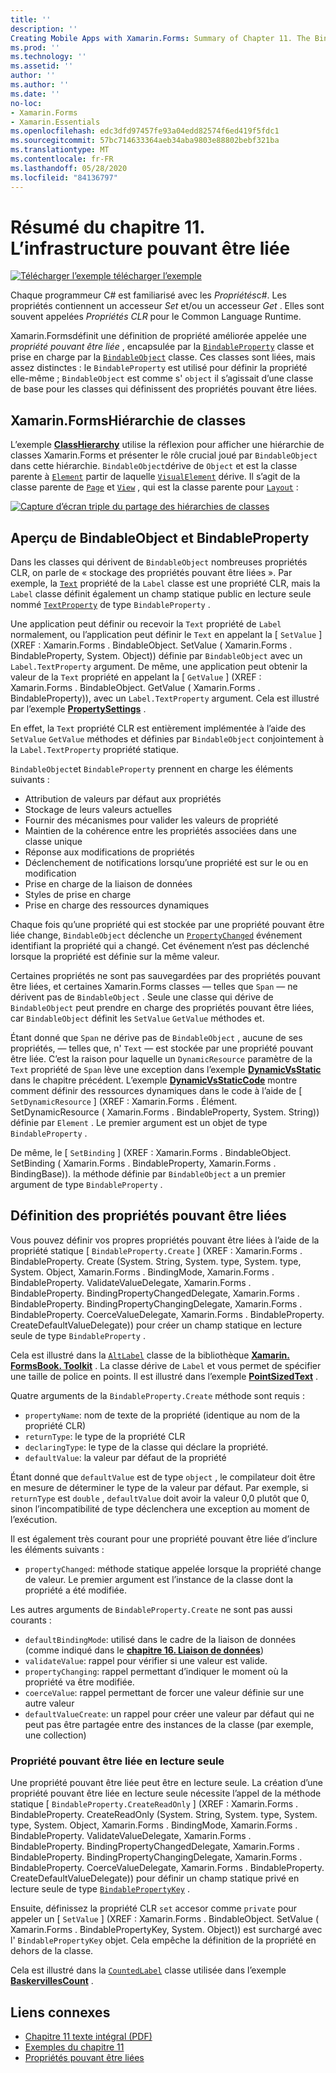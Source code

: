 ```yaml
---
title: ''
description: ''
Creating Mobile Apps with Xamarin.Forms: Summary of Chapter 11. The Bindable infrastructure''
ms.prod: ''
ms.technology: ''
ms.assetid: ''
author: ''
ms.author: ''
ms.date: ''
no-loc:
- Xamarin.Forms
- Xamarin.Essentials
ms.openlocfilehash: edc3dfd97457fe93a04edd82574f6ed419f5fdc1
ms.sourcegitcommit: 57bc714633364aeb34aba9803e88802bebf321ba
ms.translationtype: MT
ms.contentlocale: fr-FR
ms.lasthandoff: 05/28/2020
ms.locfileid: "84136797"
---
```

# <a name="summary-of-chapter-11-the-bindable-infrastructure"></a>Résumé du chapitre 11. L’infrastructure pouvant être liée

[![Télécharger ](~/media/shared/download.png) l’exemple télécharger l’exemple](https://github.com/xamarin/xamarin-forms-book-samples/tree/master/Chapter11)

Chaque programmeur C# est familiarisé avec les *Propriétés*c#. Les propriétés contiennent un accesseur *Set* et/ou un accesseur *Get* . Elles sont souvent appelées *Propriétés CLR* pour le Common Language Runtime.

Xamarin.Formsdéfinit une définition de propriété améliorée appelée une *propriété pouvant être liée* , encapsulée par la [`BindableProperty`](xref:Xamarin.Forms.BindableProperty) classe et prise en charge par la [`BindableObject`](xref:Xamarin.Forms.BindableObject) classe. Ces classes sont liées, mais assez distinctes : le `BindableProperty` est utilisé pour définir la propriété elle-même ; `BindableObject` est comme s' `object` il s’agissait d’une classe de base pour les classes qui définissent des propriétés pouvant être liées.

## <a name="the-xamarinforms-class-hierarchy"></a>Xamarin.FormsHiérarchie de classes

L’exemple [**ClassHierarchy**](https://github.com/xamarin/xamarin-forms-book-samples/tree/master/Chapter11/ClassHierarchy) utilise la réflexion pour afficher une hiérarchie de classes Xamarin.Forms et présenter le rôle crucial joué par `BindableObject` dans cette hiérarchie. `BindableObject`dérive de `Object` et est la classe parente à [`Element`](xref:Xamarin.Forms.Element) partir de laquelle [`VisualElement`](xref:Xamarin.Forms.VisualElement) dérive. Il s’agit de la classe parente de [`Page`](xref:Xamarin.Forms.Page) et [`View`](xref:Xamarin.Forms.View) , qui est la classe parente pour [`Layout`](xref:Xamarin.Forms.Layout) :

[![Capture d’écran triple du partage des hiérarchies de classes](images/ch11fg01-small.png "Partage des hiérarchies de classes")](images/ch11fg01-large.png#lightbox "Partage des hiérarchies de classes")

## <a name="a-peek-into-bindableobject-and-bindableproperty"></a>Aperçu de BindableObject et BindableProperty

Dans les classes qui dérivent de `BindableObject` nombreuses propriétés CLR, on parle de « stockage des propriétés pouvant être liées ». Par exemple, la [`Text`](xref:Xamarin.Forms.Label.Text) propriété de la `Label` classe est une propriété CLR, mais la `Label` classe définit également un champ statique public en lecture seule nommé [`TextProperty`](xref:Xamarin.Forms.Label.TextProperty) de type `BindableProperty` .

Une application peut définir ou recevoir la `Text` propriété de `Label` normalement, ou l’application peut définir le `Text` en appelant la [ `SetValue` ] (XREF : Xamarin.Forms . BindableObject. SetValue ( Xamarin.Forms . BindableProperty, System. Object)) définie par `BindableObject` avec un `Label.TextProperty` argument. De même, une application peut obtenir la valeur de la `Text` propriété en appelant la [ `GetValue` ] (XREF : Xamarin.Forms . BindableObject. GetValue ( Xamarin.Forms . BindableProperty)), avec un `Label.TextProperty` argument. Cela est illustré par l’exemple [**PropertySettings**](https://github.com/xamarin/xamarin-forms-book-samples/tree/master/Chapter11/PropertySettings) .

En effet, la `Text` propriété CLR est entièrement implémentée à l’aide des `SetValue` `GetValue` méthodes et définies par `BindableObject` conjointement à la `Label.TextProperty` propriété statique.

`BindableObject`et `BindableProperty` prennent en charge les éléments suivants :

- Attribution de valeurs par défaut aux propriétés
- Stockage de leurs valeurs actuelles
- Fournir des mécanismes pour valider les valeurs de propriété
- Maintien de la cohérence entre les propriétés associées dans une classe unique
- Réponse aux modifications de propriétés
- Déclenchement de notifications lorsqu’une propriété est sur le ou en modification
- Prise en charge de la liaison de données
- Styles de prise en charge
- Prise en charge des ressources dynamiques

Chaque fois qu’une propriété qui est stockée par une propriété pouvant être liée change, `BindableObject` déclenche un [`PropertyChanged`](xref:Xamarin.Forms.BindableObject.PropertyChanged) événement identifiant la propriété qui a changé. Cet événement n’est pas déclenché lorsque la propriété est définie sur la même valeur.

Certaines propriétés ne sont pas sauvegardées par des propriétés pouvant être liées, et certaines Xamarin.Forms classes &mdash; telles que `Span` &mdash; ne dérivent pas de `BindableObject` . Seule une classe qui dérive de `BindableObject` peut prendre en charge des propriétés pouvant être liées, car `BindableObject` définit les `SetValue` `GetValue` méthodes et.

Étant donné que `Span` ne dérive pas de `BindableObject` , aucune de ses propriétés, &mdash; telles que, n' `Text` &mdash; est stockée par une propriété pouvant être liée. C’est la raison pour laquelle un `DynamicResource` paramètre de la `Text` propriété de `Span` lève une exception dans l’exemple [**DynamicVsStatic**](https://github.com/xamarin/xamarin-forms-book-samples/tree/master/Chapter10/DynamicVsStatic) dans le chapitre précédent. L’exemple [**DynamicVsStaticCode**](https://github.com/xamarin/xamarin-forms-book-samples/tree/master/Chapter11/DynamicVsStaticCode) montre comment définir des ressources dynamiques dans le code à l’aide de [ `SetDynamicResource` ] (XREF : Xamarin.Forms . Élément. SetDynamicResource ( Xamarin.Forms . BindableProperty, System. String)) définie par `Element` . Le premier argument est un objet de type `BindableProperty` .

De même, le [ `SetBinding` ] (XREF : Xamarin.Forms . BindableObject. SetBinding ( Xamarin.Forms . BindableProperty, Xamarin.Forms . BindingBase)). la méthode définie par `BindableObject` a un premier argument de type `BindableProperty` .

## <a name="defining-bindable-properties"></a>Définition des propriétés pouvant être liées

Vous pouvez définir vos propres propriétés pouvant être liées à l’aide de la propriété statique [ `BindableProperty.Create` ] (XREF : Xamarin.Forms . BindableProperty. Create (System. String, System. type, System. type, System. Object, Xamarin.Forms . BindingMode, Xamarin.Forms . BindableProperty. ValidateValueDelegate, Xamarin.Forms . BindableProperty. BindingPropertyChangedDelegate, Xamarin.Forms . BindableProperty. BindingPropertyChangingDelegate, Xamarin.Forms . BindableProperty. CoerceValueDelegate, Xamarin.Forms . BindableProperty. CreateDefaultValueDelegate)) pour créer un champ statique en lecture seule de type `BindableProperty` .

Cela est illustré dans la [`AltLabel`](https://github.com/xamarin/xamarin-forms-book-samples/blob/master/Libraries/Xamarin.FormsBook.Toolkit/Xamarin.FormsBook.Toolkit/AltLabel.cs) classe de la bibliothèque [**Xamarin. FormsBook. Toolkit**](https://github.com/xamarin/xamarin-forms-book-samples/tree/master/Libraries/Xamarin.FormsBook.Toolkit) . La classe dérive de `Label` et vous permet de spécifier une taille de police en points. Il est illustré dans l’exemple [**PointSizedText**](https://github.com/xamarin/xamarin-forms-book-samples/tree/master/Chapter11/PointSizedText) .

Quatre arguments de la `BindableProperty.Create` méthode sont requis :

- `propertyName`: nom de texte de la propriété (identique au nom de la propriété CLR)
- `returnType`: le type de la propriété CLR
- `declaringType`: le type de la classe qui déclare la propriété.
- `defaultValue`: la valeur par défaut de la propriété

Étant donné que `defaultValue` est de type `object` , le compilateur doit être en mesure de déterminer le type de la valeur par défaut. Par exemple, si `returnType` est `double` , `defaultValue` doit avoir la valeur 0,0 plutôt que 0, sinon l’incompatibilité de type déclenchera une exception au moment de l’exécution.

Il est également très courant pour une propriété pouvant être liée d’inclure les éléments suivants :

- `propertyChanged`: méthode statique appelée lorsque la propriété change de valeur. Le premier argument est l’instance de la classe dont la propriété a été modifiée.

Les autres arguments de `BindableProperty.Create` ne sont pas aussi courants :

- `defaultBindingMode`: utilisé dans le cadre de la liaison de données (comme indiqué dans le [**chapitre 16. Liaison de données**](chapter16.md))
- `validateValue`: rappel pour vérifier si une valeur est valide.
- `propertyChanging`: rappel permettant d’indiquer le moment où la propriété va être modifiée.
- `coerceValue`: rappel permettant de forcer une valeur définie sur une autre valeur
- `defaultValueCreate`: un rappel pour créer une valeur par défaut qui ne peut pas être partagée entre des instances de la classe (par exemple, une collection)

### <a name="the-read-only-bindable-property"></a>Propriété pouvant être liée en lecture seule

Une propriété pouvant être liée peut être en lecture seule. La création d’une propriété pouvant être liée en lecture seule nécessite l’appel de la méthode statique [ `BindableProperty.CreateReadOnly` ] (XREF : Xamarin.Forms . BindableProperty. CreateReadOnly (System. String, System. type, System. type, System. Object, Xamarin.Forms . BindingMode, Xamarin.Forms . BindableProperty. ValidateValueDelegate, Xamarin.Forms . BindableProperty. BindingPropertyChangedDelegate, Xamarin.Forms . BindableProperty. BindingPropertyChangingDelegate, Xamarin.Forms . BindableProperty. CoerceValueDelegate, Xamarin.Forms . BindableProperty. CreateDefaultValueDelegate)) pour définir un champ statique privé en lecture seule de type [`BindablePropertyKey`](xref:Xamarin.Forms.BindablePropertyKey) .

Ensuite, définissez la propriété CLR `set` accesor comme `private` pour appeler un [ `SetValue` ] (XREF : Xamarin.Forms . BindableObject. SetValue ( Xamarin.Forms . BindablePropertyKey, System. Object)) est surchargé avec l' `BindablePropertyKey` objet. Cela empêche la définition de la propriété en dehors de la classe.

Cela est illustré dans la [`CountedLabel`](https://github.com/xamarin/xamarin-forms-book-samples/blob/master/Libraries/Xamarin.FormsBook.Toolkit/Xamarin.FormsBook.Toolkit/CountedLabel.cs) classe utilisée dans l’exemple [**BaskervillesCount**](https://github.com/xamarin/xamarin-forms-book-samples/tree/master/Chapter11/BaskervillesCount) .

## <a name="related-links"></a>Liens connexes

- [Chapitre 11 texte intégral (PDF)](https://download.xamarin.com/developer/xamarin-forms-book/XamarinFormsBook-Ch11-Apr2016.pdf)
- [Exemples du chapitre 11](https://github.com/xamarin/xamarin-forms-book-samples/tree/master/Chapter11)
- [Propriétés pouvant être liées](~/xamarin-forms/xaml/bindable-properties.md)

